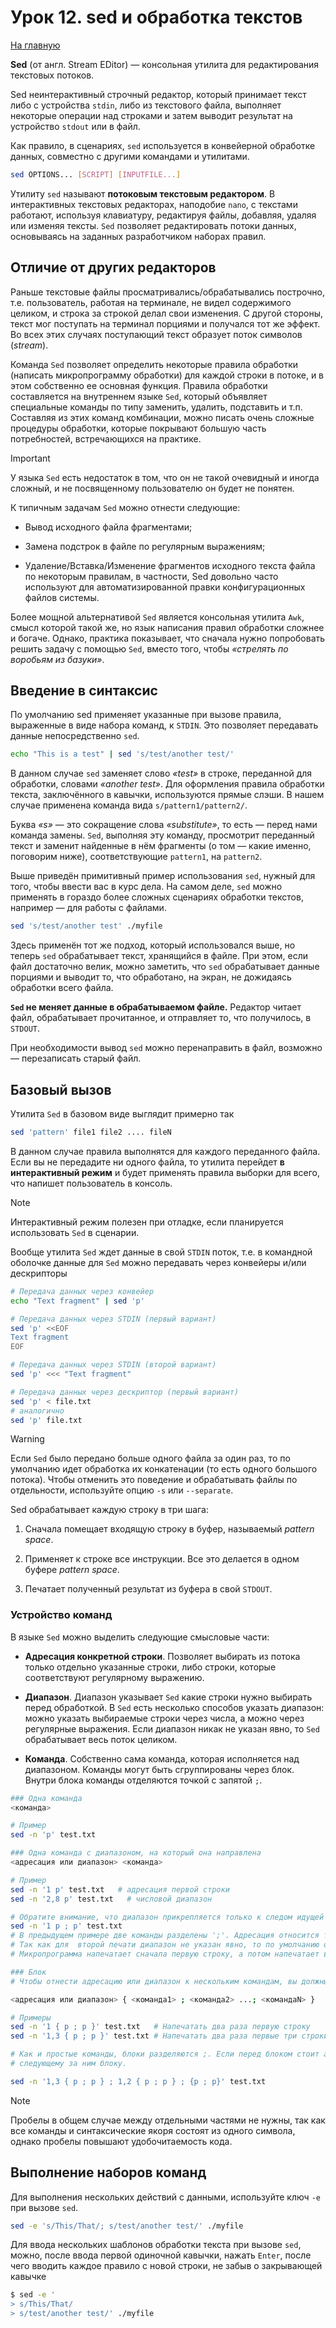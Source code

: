 # Урок 12. sed и обработка текстов

[На главную](/mdk0401.github.io)

**Sed** (от англ. Stream EDitor) — консольная утилита для редактирования текстовых потоков.

Sed неинтерактивный строчный редактор, который принимает текст либо с устройства `stdin`, либо из текстового файла, выполняет некоторые операции над строками и затем выводит результат на устройство `stdout` или в файл. 

Как правило, в сценариях, `sed` используется в конвейерной обработке данных, совместно с другими командами и утилитами.

```bash
sed OPTIONS... [SCRIPT] [INPUTFILE...]
```

Утилиту `sed` называют **потоковым текстовым редактором**. В интерактивных текстовых редакторах, наподобие `nano`, с текстами работают, используя клавиатуру, редактируя файлы, добавляя, удаляя или изменяя тексты. `Sed` позволяет редактировать потоки данных, основываясь на заданных разработчиком наборах правил. 

## Отличие от других редакторов
Раньше текстовые файлы просматривались/обрабатывались построчно, т.е. пользователь, работая на терминале, не видел содержимого целиком, и строка за строкой делал свои изменения. С другой стороны, текст мог поступать на терминал порциями и получался тот же эффект. Во всех этих случаях поступающий текст образует поток символов (*stream*).

Команда `Sed` позволяет определить некоторые правила обработки (написать микропрограмму обработки) для каждой строки в потоке, и в этом собственно ее основная функция. Правила обработки составляется на внутреннем языке `Sed`, который объявляет специальные команды по типу заменить, удалить, подставить и т.п. Составляя из этих команд комбинации, можно писать очень сложные процедуры обработки, которые покрывают большую часть потребностей, встречающихся на практике. 

> [!IMPORTANT]
> У языка `Sed` есть недостаток в том, что он не такой очевидный и иногда сложный, и не посвященному пользователю он будет не понятен.

К типичным задачам `Sed` можно отнести следующие:

+ Вывод исходного файла фрагментами;

+ Замена подстрок в файле по регулярным выражениям;

+ Удаление/Вставка/Изменение фрагментов исходного текста файла по некоторым правилам, в частности, Sed довольно часто используют для автоматизированной правки конфигурационных файлов системы.

Более мощной альтернативой `Sed` является консольная утилита `Awk`, смысл которой такой же, но язык написания правил обработки сложнее и богаче. Однако, практика показывает, что сначала нужно попробовать решить задачу с помощью `Sed`, вместо того, чтобы *«стрелять по воробьям из базуки»*. 

## Введение в синтаксис
По умолчанию sed применяет указанные при вызове правила, выраженные в виде набора команд, к `STDIN`. Это позволяет передавать данные непосредственно `sed`.

```bash
echo "This is a test" | sed 's/test/another test/'
```

В данном случае `sed` заменяет слово *«test»* в строке, переданной для обработки, словами *«another test»*. Для оформления правила обработки текста, заключённого в кавычки, используются прямые слэши. В нашем случае применена команда вида `s/pattern1/pattern2/`. 

Буква *«s»* — это сокращение слова *«substitute»*, то есть — перед нами команда замены. `Sed`, выполняя эту команду, просмотрит переданный текст и заменит найденные в нём фрагменты (о том — какие именно, поговорим ниже), соответствующие `pattern1`, на `pattern2`.

Выше приведён примитивный пример использования `sed`, нужный для того, чтобы ввести вас в курс дела. На самом деле, `sed` можно применять в гораздо более сложных сценариях обработки текстов, например — для работы с файлами.

```bash
sed 's/test/another test' ./myfile
```

Здесь применён тот же подход, который использовался выше, но теперь `sed` обрабатывает текст, хранящийся в файле. При этом, если файл достаточно велик, можно заметить, что `sed` обрабатывает данные порциями и выводит то, что обработано, на экран, не дожидаясь обработки всего файла.

**`Sed` не меняет данные в обрабатываемом файле.** Редактор читает файл, обрабатывает прочитанное, и отправляет то, что получилось, в `STDOUT`. 

При необходимости вывод `sed` можно перенаправить в файл, возможно — перезаписать старый файл.

## Базовый вызов
Утилита `Sed` в базовом виде выглядит примерно так

```bash
sed 'pattern' file1 file2 .... fileN
```

В данном случае правила выполнятся для каждого переданного файла. Если вы не передадите ни одного файла, то утилита перейдет **в интерактивный режим** и будет применять правила выборки для всего, что напишет пользователь в консоль. 

> [!NOTE]
> Интерактивный режим полезен при отладке, если планируется использовать `Sed` в сценарии.

Вообще утилита `Sed` ждет данные в свой `STDIN` поток, т.е. в командной оболочке данные для `Sed` можно передавать через конвейеры и/или дескрипторы

```bash
# Передача данных через конвейер
echo "Text fragment" | sed 'p'

# Передача данных через STDIN (первый вариант)
sed 'p' <<EOF
Text fragment
EOF

# Передача данных через STDIN (второй вариант)
sed 'p' <<< "Text fragment"

# Передача данных через дескриптор (первый вариант)
sed 'p' < file.txt
# аналогично
sed 'p' file.txt
```
> [!WARNING]
> Если `Sed` было передано больше одного файла за один раз, то по умолчанию идет обработка их конкатенации (то есть одного большого потока). Чтобы отменить это поведение и обрабатывать файлы по отдельности, используйте опцию `-s` или `--separate`. 

Sed обрабатывает каждую строку в три шага:

1. Сначала помещает входящую строку в буфер, называемый *pattern space*.

1. Применяет к строке все инструкции. Все это делается в одном буфере *pattern space*.

1. Печатает полученный результат из буфера в свой `STDOUT`.

### Устройство команд
В языке `Sed` можно выделить следующие смысловые части:

+ **Адресация конкретной строки**. Позволяет выбирать из потока только отдельно указанные строки, либо строки, которые соответствуют регулярному выражению.

+ **Диапазон**. Диапазон указывает `Sed` какие строки нужно выбирать перед обработкой. В `Sed` есть несколько способов указать диапазон: можно указать выбираемые строки через числа, а можно через регулярные выражения. Если диапазон никак не указан явно, то `Sed` обрабатывает весь поток целиком.

+ **Команда**. Собственно сама команда, которая исполняется над диапазоном. Команды могут быть сгруппированы через блок. Внутри блока команды отделяются точкой с запятой `;`.

```bash
### Одна команда
<команда>

# Пример
sed -n 'p' test.txt

### Одна команда с диапазоном, на который она направлена
<адресация или диапазон> <команда>

# Пример
sed -n '1 p' test.txt   # адресация первой строки
sed -n '2,8 p' test.txt   # числовой диапазон

# Обратите внимание, что диапазон прикрепляется только к следом идущей команде.
sed -n '1 p ; p' test.txt
# В предыдущем примере две команды разделены ';'. Адресация относится только к первой команде 'p', но не второй.
# Так как для  второй печати диапазон не указан явно, то по умолчанию она будет печатать весь поток.
# Микропрограмма напечатает сначала первую строку, а потом напечатает все строки фрагмента.

### Блок
# Чтобы отнести адресацию или диапазон к нескольким командам, вы должны объединить их в блок через фигурные скобки.

<адресация или диапазон> { <команда1> ; <команда2> ...; <командаN> } 

# Примеры
sed -n '1 { p ; p }' test.txt   # Напечатать два раза первую строку
sed -n '1,3 { p ; p }' test.txt # Напечатать два раза первые три строки

# Как и простые команды, блоки разделяются ;. Если перед блоком стоит адресация или диапазон, то он относится только к
# следующему за ним блоку.

sed -n '1,3 { p ; p } ; 1,2 { p ; p } ; {p ; p}' test.txt
```

> [!NOTE]
> Пробелы в общем случае между отдельными частями не нужны, так как все команды и синтаксические якоря состоят из одного символа, однако пробелы повышают удобочитаемость кода. 

## Выполнение наборов команд
Для выполнения нескольких действий с данными, используйте ключ `-e` при вызове `sed`. 


```bash
sed -e 's/This/That/; s/test/another test/' ./myfile
```

Для ввода нескольких шаблонов обработки текста при вызове `sed`, можно, после ввода первой одиночной кавычки, нажать `Enter`, после чего вводить каждое правило с новой строки, не забыв о закрывающей кавычке

```bash
$ sed -e '
> s/This/That/
> s/test/another test/' ./myfile
```
